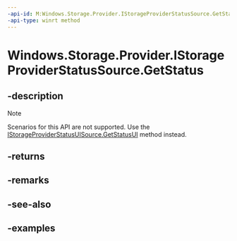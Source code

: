 ```yaml
---
-api-id: M:Windows.Storage.Provider.IStorageProviderStatusSource.GetStatus
-api-type: winrt method
---
```


# Windows.Storage.Provider.IStorageProviderStatusSource.GetStatus

<!--
public Windows.Storage.Provider.StorageProviderStatus GetStatus ();
-->

## -description

> [!NOTE]
> Scenarios for this API are not supported. Use the [IStorageProviderStatusUISource.GetStatusUI](istorageproviderstatusuisource_getstatusui_715686310.md) method instead.

## -returns

## -remarks

## -see-also

## -examples
